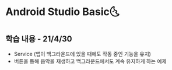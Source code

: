 # Android Studio Basic:last_quarter_moon_with_face:

## 학습 내용 - 21/4/30

- Service (앱이 백그라운드에 있을 때에도 작동 중인 기능을 유지)
- 버튼을 통해 음악을 재생하고 백그라운드에서도 계속 유지하게 하는 예제
